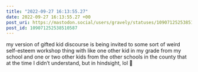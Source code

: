 ```yaml
---
title: "2022-09-27 16:13:55.27"
date: 2022-09-27 16:13:55.27 +00
post_uri: https://mastodon.social/users/gravely/statuses/109071252538510587
post_id: 109071252538510587
---
```

my version of gifted kid discourse is being invited to some sort of weird self-esteem workshop thing with like one other kid in my grade from my school and one or two other kids from the other schools in the county that at the time I didn’t understand, but in hindsight, lol 😬


